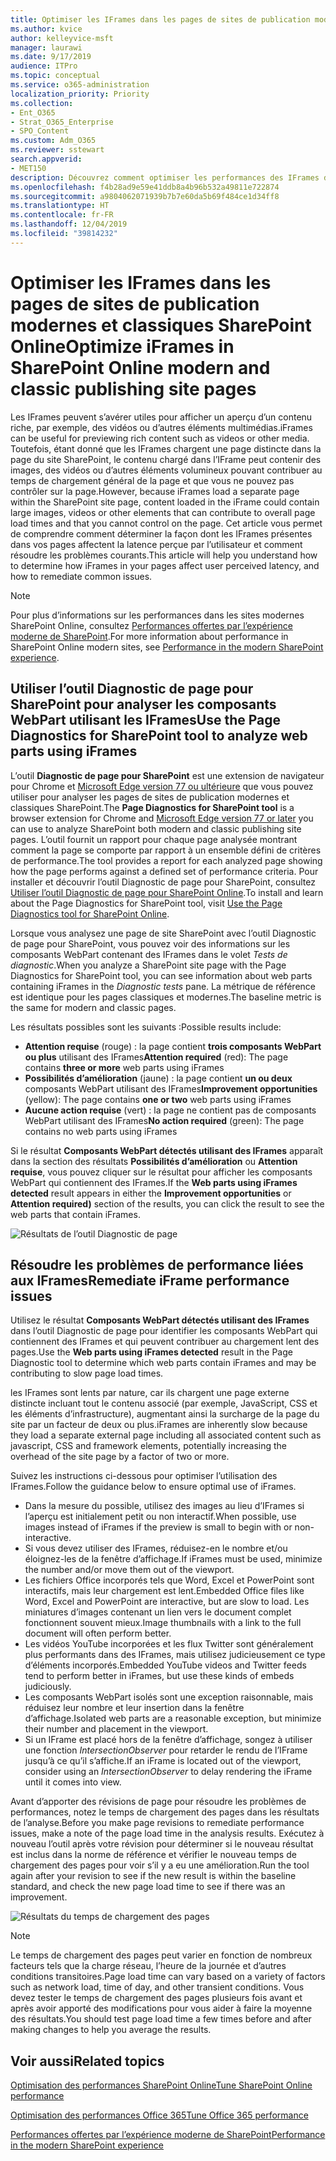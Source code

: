 ```yaml
---
title: Optimiser les IFrames dans les pages de sites de publication modernes et classiques SharePoint Online
ms.author: kvice
author: kelleyvice-msft
manager: laurawi
ms.date: 9/17/2019
audience: ITPro
ms.topic: conceptual
ms.service: o365-administration
localization_priority: Priority
ms.collection:
- Ent_O365
- Strat_O365_Enterprise
- SPO_Content
ms.custom: Adm_O365
ms.reviewer: sstewart
search.appverid:
- MET150
description: Découvrez comment optimiser les performances des IFrames dans les pages de sites de publication modernes et classiques SharePoint Online.
ms.openlocfilehash: f4b28ad9e59e41ddb8a4b96b532a49811e722874
ms.sourcegitcommit: a9804062071939b7b7e60da5b69f484ce1d34ff8
ms.translationtype: HT
ms.contentlocale: fr-FR
ms.lasthandoff: 12/04/2019
ms.locfileid: "39814232"
---
```

# <a name="optimize-iframes-in-sharepoint-online-modern-and-classic-publishing-site-pages"></a><span data-ttu-id="56cce-103">Optimiser les IFrames dans les pages de sites de publication modernes et classiques SharePoint Online</span><span class="sxs-lookup"><span data-stu-id="56cce-103">Optimize iFrames in SharePoint Online modern and classic publishing site pages</span></span>

<span data-ttu-id="56cce-104">Les IFrames peuvent s’avérer utiles pour afficher un aperçu d’un contenu riche, par exemple, des vidéos ou d’autres éléments multimédias.</span><span class="sxs-lookup"><span data-stu-id="56cce-104">iFrames can be useful for previewing rich content such as videos or other media.</span></span> <span data-ttu-id="56cce-105">Toutefois, étant donné que les IFrames chargent une page distincte dans la page du site SharePoint, le contenu chargé dans l’IFrame peut contenir des images, des vidéos ou d’autres éléments volumineux pouvant contribuer au temps de chargement général de la page et que vous ne pouvez pas contrôler sur la page.</span><span class="sxs-lookup"><span data-stu-id="56cce-105">However, because iFrames load a separate page within the SharePoint site page, content loaded in the iFrame could contain large images, videos or other elements that can contribute to overall page load times and that you cannot control on the page.</span></span> <span data-ttu-id="56cce-106">Cet article vous permet de comprendre comment déterminer la façon dont les IFrames présentes dans vos pages affectent la latence perçue par l’utilisateur et comment résoudre les problèmes courants.</span><span class="sxs-lookup"><span data-stu-id="56cce-106">This article will help you understand how to determine how iFrames in your pages affect user perceived latency, and how to remediate common issues.</span></span>

>[!NOTE]
><span data-ttu-id="56cce-107">Pour plus d’informations sur les performances dans les sites modernes SharePoint Online, consultez [Performances offertes par l’expérience moderne de SharePoint](https://docs.microsoft.com/sharepoint/modern-experience-performance).</span><span class="sxs-lookup"><span data-stu-id="56cce-107">For more information about performance in SharePoint Online modern sites, see [Performance in the modern SharePoint experience](https://docs.microsoft.com/sharepoint/modern-experience-performance).</span></span>

## <a name="use-the-page-diagnostics-for-sharepoint-tool-to-analyze-web-parts-using-iframes"></a><span data-ttu-id="56cce-108">Utiliser l’outil Diagnostic de page pour SharePoint pour analyser les composants WebPart utilisant les IFrames</span><span class="sxs-lookup"><span data-stu-id="56cce-108">Use the Page Diagnostics for SharePoint tool to analyze web parts using iFrames</span></span>

<span data-ttu-id="56cce-109">L’outil **Diagnostic de page pour SharePoint** est une extension de navigateur pour Chrome et [Microsoft Edge version 77 ou ultérieure](https://www.microsoftedgeinsider.com/download?form=MI13E8&OCID=MI13E8) que vous pouvez utiliser pour analyser les pages de sites de publication modernes et classiques SharePoint.</span><span class="sxs-lookup"><span data-stu-id="56cce-109">The **Page Diagnostics for SharePoint tool** is a browser extension for Chrome and [Microsoft Edge version 77 or later](https://www.microsoftedgeinsider.com/download?form=MI13E8&OCID=MI13E8) you can use to analyze SharePoint both modern and classic publishing site pages.</span></span> <span data-ttu-id="56cce-110">L’outil fournit un rapport pour chaque page analysée montrant comment la page se comporte par rapport à un ensemble défini de critères de performance.</span><span class="sxs-lookup"><span data-stu-id="56cce-110">The tool provides a report for each analyzed page showing how the page performs against a defined set of performance criteria.</span></span> <span data-ttu-id="56cce-111">Pour installer et découvrir l’outil Diagnostic de page pour SharePoint, consultez [Utiliser l’outil Diagnostic de page pour SharePoint Online](page-diagnostics-for-spo.md).</span><span class="sxs-lookup"><span data-stu-id="56cce-111">To install and learn about the Page Diagnostics for SharePoint tool, visit [Use the Page Diagnostics tool for SharePoint Online](page-diagnostics-for-spo.md).</span></span>

<span data-ttu-id="56cce-112">Lorsque vous analysez une page de site SharePoint avec l’outil Diagnostic de page pour SharePoint, vous pouvez voir des informations sur les composants WebPart contenant des IFrames dans le volet _Tests de diagnostic_.</span><span class="sxs-lookup"><span data-stu-id="56cce-112">When you analyze a SharePoint site page with the Page Diagnostics for SharePoint tool, you can see information about web parts containing iFrames in the _Diagnostic tests_ pane.</span></span> <span data-ttu-id="56cce-113">La métrique de référence est identique pour les pages classiques et modernes.</span><span class="sxs-lookup"><span data-stu-id="56cce-113">The baseline metric is the same for modern and classic pages.</span></span>

<span data-ttu-id="56cce-114">Les résultats possibles sont les suivants :</span><span class="sxs-lookup"><span data-stu-id="56cce-114">Possible results include:</span></span>

- <span data-ttu-id="56cce-115">**Attention requise** (rouge) : la page contient **trois composants WebPart ou plus** utilisant des IFrames</span><span class="sxs-lookup"><span data-stu-id="56cce-115">**Attention required** (red): The page contains **three or more** web parts using iFrames</span></span>
- <span data-ttu-id="56cce-116">**Possibilités d’amélioration** (jaune) : la page contient **un ou deux** composants WebPart utilisant des IFrames</span><span class="sxs-lookup"><span data-stu-id="56cce-116">**Improvement opportunities** (yellow): The page contains **one or two** web parts using iFrames</span></span>
- <span data-ttu-id="56cce-117">**Aucune action requise** (vert) : la page ne contient pas de composants WebPart utilisant des IFrames</span><span class="sxs-lookup"><span data-stu-id="56cce-117">**No action required** (green): The page contains no web parts using iFrames</span></span>

<span data-ttu-id="56cce-118">Si le résultat **Composants WebPart détectés utilisant des IFrames** apparaît dans la section des résultats **Possibilités d’amélioration** ou **Attention requise**, vous pouvez cliquer sur le résultat pour afficher les composants WebPart qui contiennent des IFrames.</span><span class="sxs-lookup"><span data-stu-id="56cce-118">If the **Web parts using iFrames detected** result appears in either the **Improvement opportunities** or **Attention required)** section of the results, you can click the result to see the web parts that contain iFrames.</span></span>

![Résultats de l’outil Diagnostic de page](media/modern-portal-optimization/pagediag-iframe-yellow.png)

## <a name="remediate-iframe-performance-issues"></a><span data-ttu-id="56cce-120">Résoudre les problèmes de performance liées aux IFrames</span><span class="sxs-lookup"><span data-stu-id="56cce-120">Remediate iFrame performance issues</span></span>

<span data-ttu-id="56cce-121">Utilisez le résultat **Composants WebPart détectés utilisant des IFrames** dans l’outil Diagnostic de page pour identifier les composants WebPart qui contiennent des IFrames et qui peuvent contribuer au chargement lent des pages.</span><span class="sxs-lookup"><span data-stu-id="56cce-121">Use the **Web parts using iFrames detected** result in the Page Diagnostic tool to determine which web parts contain iFrames and may be contributing to slow page load times.</span></span>

<span data-ttu-id="56cce-122">les IFrames sont lents par nature, car ils chargent une page externe distincte incluant tout le contenu associé (par exemple, JavaScript, CSS et les éléments d’infrastructure), augmentant ainsi la surcharge de la page du site par un facteur de deux ou plus.</span><span class="sxs-lookup"><span data-stu-id="56cce-122">iFrames are inherently slow because they load a separate external page including all associated content such as javascript, CSS and framework elements, potentially increasing the overhead of the site page by a factor of two or more.</span></span>

<span data-ttu-id="56cce-123">Suivez les instructions ci-dessous pour optimiser l’utilisation des IFrames.</span><span class="sxs-lookup"><span data-stu-id="56cce-123">Follow the guidance below to ensure optimal use of iFrames.</span></span>

- <span data-ttu-id="56cce-124">Dans la mesure du possible, utilisez des images au lieu d’IFrames si l’aperçu est initialement petit ou non interactif.</span><span class="sxs-lookup"><span data-stu-id="56cce-124">When possible, use images instead of iFrames if the preview is small to begin with or non-interactive.</span></span>
- <span data-ttu-id="56cce-125">Si vous devez utiliser des IFrames, réduisez-en le nombre et/ou éloignez-les de la fenêtre d’affichage.</span><span class="sxs-lookup"><span data-stu-id="56cce-125">If iFrames must be used, minimize the number and/or move them out of the viewport.</span></span>
- <span data-ttu-id="56cce-126">Les fichiers Office incorporés tels que Word, Excel et PowerPoint sont interactifs, mais leur chargement est lent.</span><span class="sxs-lookup"><span data-stu-id="56cce-126">Embedded Office files like Word, Excel and PowerPoint are interactive, but are slow to load.</span></span> <span data-ttu-id="56cce-127">Les miniatures d’images contenant un lien vers le document complet fonctionnent souvent mieux.</span><span class="sxs-lookup"><span data-stu-id="56cce-127">Image thumbnails with a link to the full document will often perform better.</span></span>
- <span data-ttu-id="56cce-128">Les vidéos YouTube incorporées et les flux Twitter sont généralement plus performants dans des IFrames, mais utilisez judicieusement ce type d’éléments incorporés.</span><span class="sxs-lookup"><span data-stu-id="56cce-128">Embedded YouTube videos and Twitter feeds tend to perform better in iFrames, but use these kinds of embeds judiciously.</span></span>
- <span data-ttu-id="56cce-129">Les composants WebPart isolés sont une exception raisonnable, mais réduisez leur nombre et leur insertion dans la fenêtre d’affichage.</span><span class="sxs-lookup"><span data-stu-id="56cce-129">Isolated web parts are a reasonable exception, but minimize their number and placement in the viewport.</span></span>
- <span data-ttu-id="56cce-130">Si un IFrame est placé hors de la fenêtre d’affichage, songez à utiliser une fonction _IntersectionObserver_ pour retarder le rendu de l’IFrame jusqu’à ce qu’il s’affiche.</span><span class="sxs-lookup"><span data-stu-id="56cce-130">If an iFrame is located out of the viewport, consider using an _IntersectionObserver_ to delay rendering the iFrame until it comes into view.</span></span>

<span data-ttu-id="56cce-131">Avant d’apporter des révisions de page pour résoudre les problèmes de performances, notez le temps de chargement des pages dans les résultats de l’analyse.</span><span class="sxs-lookup"><span data-stu-id="56cce-131">Before you make page revisions to remediate performance issues, make a note of the page load time in the analysis results.</span></span> <span data-ttu-id="56cce-132">Exécutez à nouveau l’outil après votre révision pour déterminer si le nouveau résultat est inclus dans la norme de référence et vérifier le nouveau temps de chargement des pages pour voir s’il y a eu une amélioration.</span><span class="sxs-lookup"><span data-stu-id="56cce-132">Run the tool again after your revision to see if the new result is within the baseline standard, and check the new page load time to see if there was an improvement.</span></span>

![Résultats du temps de chargement des pages](media/modern-portal-optimization/pagediag-page-load-time.png)

>[!NOTE]
><span data-ttu-id="56cce-134">Le temps de chargement des pages peut varier en fonction de nombreux facteurs tels que la charge réseau, l’heure de la journée et d’autres conditions transitoires.</span><span class="sxs-lookup"><span data-stu-id="56cce-134">Page load time can vary based on a variety of factors such as network load, time of day, and other transient conditions.</span></span> <span data-ttu-id="56cce-135">Vous devez tester le temps de chargement des pages plusieurs fois avant et après avoir apporté des modifications pour vous aider à faire la moyenne des résultats.</span><span class="sxs-lookup"><span data-stu-id="56cce-135">You should test page load time a few times before and after making changes to help you average the results.</span></span>

## <a name="related-topics"></a><span data-ttu-id="56cce-136">Voir aussi</span><span class="sxs-lookup"><span data-stu-id="56cce-136">Related topics</span></span>

[<span data-ttu-id="56cce-137">Optimisation des performances SharePoint Online</span><span class="sxs-lookup"><span data-stu-id="56cce-137">Tune SharePoint Online performance</span></span>](tune-sharepoint-online-performance.md)

[<span data-ttu-id="56cce-138">Optimisation des performances Office 365</span><span class="sxs-lookup"><span data-stu-id="56cce-138">Tune Office 365 performance</span></span>](tune-office-365-performance.md)

[<span data-ttu-id="56cce-139">Performances offertes par l’expérience moderne de SharePoint</span><span class="sxs-lookup"><span data-stu-id="56cce-139">Performance in the modern SharePoint experience</span></span>](https://docs.microsoft.com/sharepoint/modern-experience-performance)
